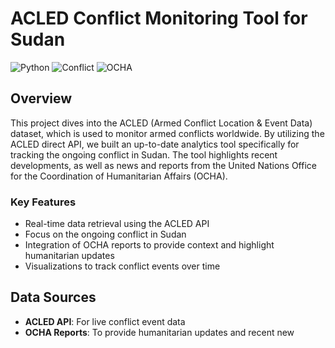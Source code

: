 
# ACLED Conflict Monitoring Tool for Sudan

![Python](https://img.shields.io/badge/Python-3.8%2B-blue)
![Conflict](https://img.shields.io/badge/Conflict-Sudan-red)
![OCHA](https://img.shields.io/badge/Reports-OCHA-informational)

## Overview

This project dives into the ACLED (Armed Conflict Location & Event Data) dataset, which is used to monitor armed conflicts worldwide. By utilizing the ACLED direct API, we built an up-to-date analytics tool specifically for tracking the ongoing conflict in Sudan. The tool highlights recent developments, as well as news and reports from the United Nations Office for the Coordination of Humanitarian Affairs (OCHA).

### Key Features
- Real-time data retrieval using the ACLED API
- Focus on the ongoing conflict in Sudan
- Integration of OCHA reports to provide context and highlight humanitarian updates
- Visualizations to track conflict events over time

## Data Sources
- **ACLED API**: For live conflict event data
- **OCHA Reports**: To provide humanitarian updates and recent new

